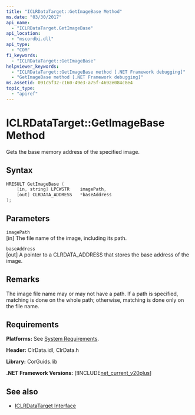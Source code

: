 ```yaml
---
title: "ICLRDataTarget::GetImageBase Method"
ms.date: "03/30/2017"
api_name: 
  - "ICLRDataTarget.GetImageBase"
api_location: 
  - "mscordbi.dll"
api_type: 
  - "COM"
f1_keywords: 
  - "ICLRDataTarget::GetImageBase"
helpviewer_keywords: 
  - "ICLRDataTarget::GetImageBase method [.NET Framework debugging]"
  - "GetImageBase method [.NET Framework debugging]"
ms.assetid: 091c5f32-c160-49e3-a75f-4692e084c8e4
topic_type: 
  - "apiref"
---
```

# ICLRDataTarget::GetImageBase Method
Gets the base memory address of the specified image.  
  
## Syntax  
  
```cpp  
HRESULT GetImageBase (  
    [in, string] LPCWSTR    imagePath,  
    [out] CLRDATA_ADDRESS   *baseAddress  
);  
```  
  
## Parameters  
 `imagePath`  
 [in] The file name of the image, including its path.  
  
 `baseAddress`  
 [out] A pointer to a CLRDATA_ADDRESS that stores the base address of the image.  
  
## Remarks  
 The image file name may or may not have a path. If a path is specified, matching is done on the whole path; otherwise, matching is done only on the file name.  
  
## Requirements  
 **Platforms:** See [System Requirements](../../../../docs/framework/get-started/system-requirements.md).  
  
 **Header:** ClrData.idl, ClrData.h  
  
 **Library:** CorGuids.lib  
  
 **.NET Framework Versions:** [!INCLUDE[net_current_v20plus](../../../../includes/net-current-v20plus-md.md)]  
  
## See also

- [ICLRDataTarget Interface](../../../../docs/framework/unmanaged-api/debugging/iclrdatatarget-interface.md)
